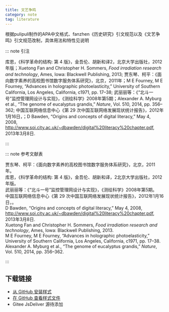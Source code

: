 ```yaml
--- 
title: 文艺争鸣 
category: note 
tag: literature 
--- 
```


<!-- 此文件由脚本自动生成，请勿手动修改！ -->  

根据pulipuli制作的APA中文格式、fanzhen《历史研究》引文规范以及《文艺争鸣》引文规范改制，具体用法和特性见说明  

::: note 引注  

库恩，《科学革命的结构: 第 4 版》，金吾伦、胡新和译2，北京大学出版社，2012年版；Xuetong Fan and Christopher H. Sommers, <i>Food irradiation research and technology</i>, Ames, Iowa: Blackwell Publishing, 2013; 贾东琴、柯平：《面向数字素养的高校图书馆数字服务体系研究》，北京，2011年；M E Fourney, M E Fourney, “Advances in holographic photoelasticity,” University of Southern California, Los Angeles, California, c1971, pp. 17–38; 武丽丽等：《“北斗一号”监控管理网设计与实现》，《测绘科学》2008年第5期；Alexander A. Myburg et al., “The genome of eucalyptus grandis,” <i>Nature</i>, Vol. 510, 2014, pp. 356–362; 中国互联网络信息中心《第 29 次中国互联网络发展现状统计报告》，2012年1月16日，；D Bawden, “Origins and concepts of digital literacy,” May 4, 2008, <a href="http://www.soi.city.ac.uk/~dbawden/digital%20literacy%20chapter.pdf">http://www.soi.city.ac.uk/~dbawden/digital%20literacy%20chapter.pdf</a>, 2013年3月8日.  

:::  

::: note 参考文献表  

<div class="csl-bib-body maxoffset-0 second-field-align-false hangingindent-false">
  <div class="csl-entry">贾东琴、柯平：《面向数字素养的高校图书馆数字服务体系研究》，北京，2011年。</div>
  <div class="csl-entry">库恩，《科学革命的结构: 第 4 版》，金吾伦、胡新和译，2北京大学出版社，2012年版。</div>
  <div class="csl-entry">武丽丽等：《“北斗一号”监控管理网设计与实现》，《测绘科学》2008年第5期。</div>
  <div class="csl-entry">中国互联网络信息中心《第 29 次中国互联网络发展现状统计报告》，2012年1月16日，。</div>
  <div class="csl-entry">D Bawden, “Origins and concepts of digital literacy,” May 4, 2008, <a href="http://www.soi.city.ac.uk/~dbawden/digital%20literacy%20chapter.pdf">http://www.soi.city.ac.uk/~dbawden/digital%20literacy%20chapter.pdf</a>, 2013年3月8日.</div>
  <div class="csl-entry">Xuetong Fan and Christopher H. Sommers, <i>Food irradiation research and technology</i>, Ames, Iowa: Blackwell Publishing, 2013.</div>
  <div class="csl-entry">M E Fourney, M E Fourney, “Advances in holographic photoelasticity,” University of Southern California, Los Angeles, California, c1971, pp. 17–38.</div>
  <div class="csl-entry">Alexander A. Myburg et al., “The genome of eucalyptus grandis,” <i>Nature</i>, Vol. 510, 2014, pp. 356–362.</div>
</div>  

:::  

<!-- more -->  

## 下载链接  

- [从 GitHub 安装样式](https://github.com/zotero-cn/styles/./raw/main/src/literary-and-artistic-contention/literary-and-artistic-contention.csl)  
- [在 GitHub 查看样式文件](https://github.com/zotero-cn/styles/./tree/main/src/literary-and-artistic-contention/literary-and-artistic-contention.csl)  
- Gitee JsDeliver 源待添加  
